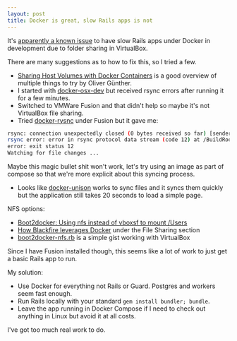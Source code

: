 ```yaml
---
layout: post
title: Docker is great, slow Rails apps is not
---
```


It's [apparently a known issue](http://oliverguenther.de/2015/05/docker-containers-for-development/)
to have slow Rails apps under Docker in development due to folder sharing in VirtualBox.

There are many suggestions as to how to fix this, so I tried a few.

* [Sharing Host Volumes with Docker Containers](http://oliverguenther.de/2015/05/docker-host-volume-synchronization/) is a good overview of multiple things to try by Oliver Günther.
* I started with [docker-osx-dev](https://github.com/brikis98/docker-osx-dev) but received rsync errors after running it for a few minutes.
* Switched to VMWare Fusion and that didn't help so maybe it's not VirtualBox file sharing.
* Tried [docker-rysnc](https://github.com/synack/docker-rsync) under Fusion but it gave me:

```bash
rsync: connection unexpectedly closed (0 bytes received so far) [sender]
rsync error: error in rsync protocol data stream (code 12) at /BuildRoot/Library/Caches/com.apple.xbs/Sources/rsync/rsync-47/rsync/io.c(453) [sender=2.6.9]
error: exit status 12
Watching for file changes ...
```

Maybe this magic bullet shit won't work, let's try using an image as part of compose so that we're more explicit about this syncing process.

* Looks like [docker-unison](https://github.com/leighmcculloch/docker-unison) works to sync files and it syncs them quickly but the application still takes 20 seconds to load a simple page.

NFS options:
* [Boot2docker: Using nfs instead of vboxsf to mount /Users](http://syskall.com/using-boot2docker-using-nfs-instead-of-vboxsf/)
* [How Blackfire leverages Docker](http://blog.blackfire.io/how-we-use-docker.html) under the File Sharing section
* [boot2docker-nfs.rb](https://gist.github.com/mattes/4d7f435d759ca2581347) is a simple gist working with VirtualBox

Since I have Fusion installed though, this seems like a lot of work to just get a basic Rails app to run.

My solution:

* Use Docker for everything not Rails or Guard. Postgres and workers seem fast enough.
* Run Rails locally with your standard `gem install bundler; bundle`.
* Leave the app running in Docker Compose if I need to check out anything in Linux but avoid it at all costs.

I've got too much real work to do.
